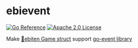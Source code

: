 # ebievent

[![Go Reference](https://pkg.go.dev/badge/github.com/shiyou0130011/ebievent.svg)](https://pkg.go.dev/github.com/shiyou0130011/ebievent)
[![Apache 2.0 License](https://img.shields.io/badge/listence-apache%202.0-%23CB2533.svg)](http://www.apache.org/licenses/LICENSE-2.0)

Make [🦐ebiten Game struct](https://ebitengine.org/) support [go-event library](https://github.com/shiyou0130011/go-event)
